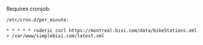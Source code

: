 Requires cronjob:

`/etc/cron.d/per_minute:`
```
* * * * * roderic curl https://montreal.bixi.com/data/bikeStations.xml > /var/www/simplebixi.com/latest.xml
```
